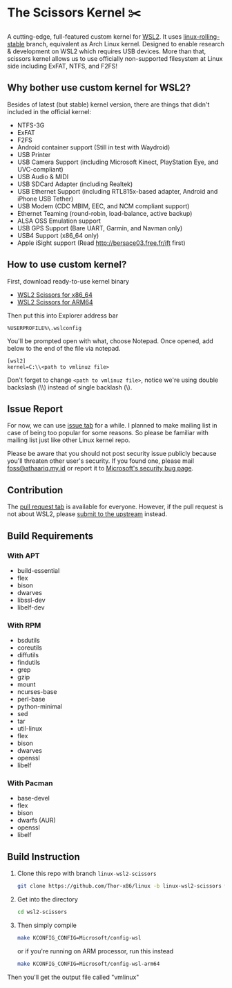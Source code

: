 # The Scissors Kernel ✂️

A cutting-edge, full-featured custom kernel for [WSL2][about-wsl2]. It uses
[linux-rolling-stable][branch-rolling-stable] branch, equivalent as Arch Linux
kernel. Designed to enable research & development on WSL2 which requires USB
devices. More than that, scissors kernel allows us to use officially
non-supported filesystem at Linux side including ExFAT, NTFS, and F2FS!

## Why bother use custom kernel for WSL2?

Besides of latest (but stable) kernel version, there are things that
didn't included in the official kernel:

+ NTFS-3G
+ ExFAT
+ F2FS
+ Android container support (Still in test with Waydroid)
+ USB Printer
+ USB Camera Support (including Microsoft Kinect, PlayStation Eye, and UVC-compliant)
+ USB Audio & MIDI
+ USB SDCard Adapter (including Realtek)
+ USB Ethernet Support (including RTL815x-based adapter, Android and iPhone USB Tether)
+ USB Modem (CDC MBIM, EEC, and NCM compliant support)
+ Ethernet Teaming (round-robin, load-balance, active backup)
+ ALSA OSS Emulation support
+ USB GPS Support (Bare UART, Garmin, and Navman only)
+ USB4 Support (x86_64 only)
+ Apple iSight support (Read http://bersace03.free.fr/ift first)

## How to use custom kernel?

First, download ready-to-use kernel binary

- [WSL2 Scissors for x86_64](https://raw.githubusercontent.com/Thor-x86/linux/linux-wsl2-scissors/vmlinuz-wsl2-scissors-x86_64)
- [WSL2 Scissors for ARM64](https://raw.githubusercontent.com/Thor-x86/linux/linux-wsl2-scissors/vmlinuz-wsl2-scissors-arm64)

Then put this into Explorer address bar

```
%USERPROFILE%\.wslconfig
```

You'll be prompted open with what, choose Notepad. Once opened, add below
to the end of the file via notepad.

```
[wsl2]
kernel=C:\\<path to vmlinuz file>
```

Don't forget to change ```<path to vmlinuz file>```, notice we're using double
backslash (\\\\) instead of single backlash (\\).

## Issue Report

For now, we can use [issue tab](issues) for a while. I planned to make mailing
list in case of being too popular for some reasons. So please be familiar with
mailing list just like other Linux kernel repo.

Please be aware that you should not post security issue publicly because you'll
threaten other user's security. If you found one, please mail foss@athaariq.my.id
or report it to [Microsoft's security bug page][security-bug].

## Contribution

The [pull request tab](pulls) is available for everyone. However, if the pull
request is not about WSL2, please [submit to the upstream][submit-patch] instead.

## Build Requirements

### With APT

- build-essential
- flex
- bison
- dwarves
- libssl-dev
- libelf-dev

### With RPM

- bsdutils
- coreutils
- diffutils
- findutils
- grep
- gzip
- mount
- ncurses-base
- perl-base
- python-minimal
- sed
- tar
- util-linux
- flex
- bison
- dwarves
- openssl
- libelf

### With Pacman

- base-devel
- flex
- bison
- dwarfs (AUR)
- openssl
- libelf

## Build Instruction

1. Clone this repo with branch `linux-wsl2-scissors`
   ```bash
   git clone https://github.com/Thor-x86/linux -b linux-wsl2-scissors wsl2-scissors
   ```
2. Get into the directory
   ```bash
   cd wsl2-scissors
   ```
3. Then simply compile
   ```bash
   make KCONFIG_CONFIG=Microsoft/config-wsl
   ```
   or if you're running on ARM processor, run this instead
   ```bash
   make KCONFIG_CONFIG=Microsoft/config-wsl-arm64
   ```

Then you'll get the output file called "vmlinux"


[wsl2-kernel]:  https://github.com/microsoft/WSL2-Linux-Kernel
[about-wsl2]:   https://docs.microsoft.com/en-us/windows/wsl/about#what-is-wsl-2
[wsl-issue]:    https://github.com/microsoft/WSL/issues/new/choose
[normal-bug]:   https://www.kernel.org/doc/html/latest/admin-guide/bug-hunting.html#reporting-the-bug
[security-bug]: https://www.kernel.org/doc/html/latest/admin-guide/security-bugs.html
[submit-patch]: https://www.kernel.org/doc/html/latest/process/submitting-patches.html
[install-inst]: https://docs.microsoft.com/en-us/windows/wsl/wsl-config#configure-global-options-with-wslconfig
[branch-rolling-stable]: https://github.com/gregkh/linux/tree/linux-rolling-stable
